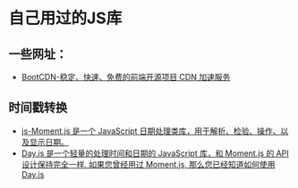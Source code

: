 # 自己用过的JS库

## 一些网址：

* [BootCDN-稳定、快速、免费的前端开源项目 CDN 加速服务](https://www.bootcdn.cn/)

## 时间戳转换

* [js-Moment.js 是一个 JavaScript 日期处理类库，用于解析、检验、操作、以及显示日期。](https://www.bootcdn.cn/moment.js/)
* [Day.js 是一个轻量的处理时间和日期的 JavaScript 库，和 Moment.js 的 API 设计保持完全一样. 如果您曾经用过 Moment.js, 那么您已经知道如何使用 Day.js](https://www.bootcdn.cn/dayjs/)


